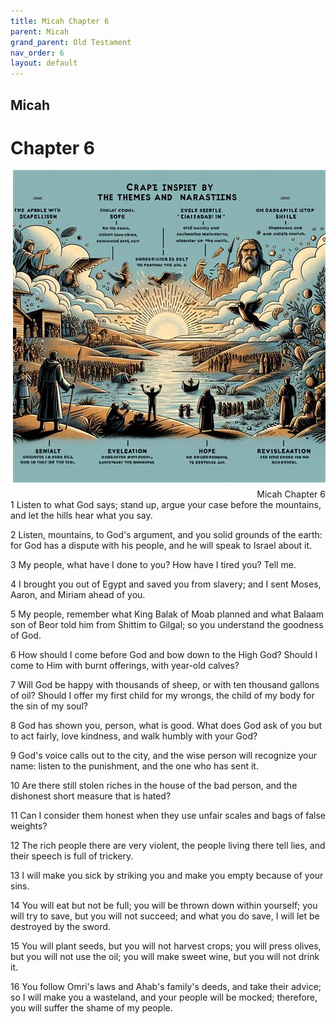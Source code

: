 ```yaml
---
title: Micah Chapter 6
parent: Micah
grand_parent: Old Testament
nav_order: 6
layout: default
---
```


## Micah

# Chapter 6

<div style="clear: both; text-align: right;">
    <img src="/assets/Image/Micah/500/6.jpg" alt="Micah Chapter 6" class="chapter-image" style="max-width: 100%; height: auto; float: right; margin: 0 0 10px 10px; padding-left: 10%;">
    <figcaption style="font-size: 14px;">Micah Chapter 6</figcaption>
</div>
1 Listen to what God says; stand up, argue your case before the mountains, and let the hills hear what you say.

2 Listen, mountains, to God's argument, and you solid grounds of the earth: for God has a dispute with his people, and he will speak to Israel about it.

3 My people, what have I done to you? How have I tired you? Tell me.

4 I brought you out of Egypt and saved you from slavery; and I sent Moses, Aaron, and Miriam ahead of you.

5 My people, remember what King Balak of Moab planned and what Balaam son of Beor told him from Shittim to Gilgal; so you understand the goodness of God.

6 How should I come before God and bow down to the High God? Should I come to Him with burnt offerings, with year-old calves?

7 Will God be happy with thousands of sheep, or with ten thousand gallons of oil? Should I offer my first child for my wrongs, the child of my body for the sin of my soul?

8 God has shown you, person, what is good. What does God ask of you but to act fairly, love kindness, and walk humbly with your God?

9 God's voice calls out to the city, and the wise person will recognize your name: listen to the punishment, and the one who has sent it.

10 Are there still stolen riches in the house of the bad person, and the dishonest short measure that is hated?

11 Can I consider them honest when they use unfair scales and bags of false weights?

12 The rich people there are very violent, the people living there tell lies, and their speech is full of trickery.

13 I will make you sick by striking you and make you empty because of your sins.

14 You will eat but not be full; you will be thrown down within yourself; you will try to save, but you will not succeed; and what you do save, I will let be destroyed by the sword.

15 You will plant seeds, but you will not harvest crops; you will press olives, but you will not use the oil; you will make sweet wine, but you will not drink it.

16 You follow Omri's laws and Ahab's family's deeds, and take their advice; so I will make you a wasteland, and your people will be mocked; therefore, you will suffer the shame of my people.


